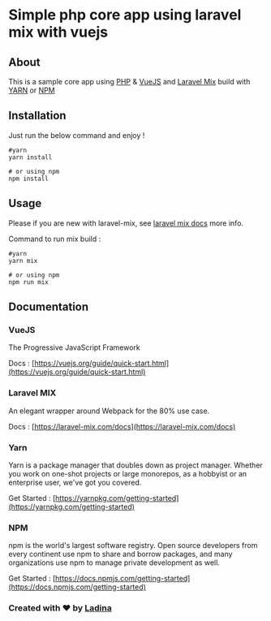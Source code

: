 # Simple php core app using laravel mix with vuejs

## About

This is a sample core app using [PHP](php.net) & [VueJS](https://vuejs.org) and [Laravel Mix](https://laravel-mix.com) build with [YARN](https://yarnpkg.com) or [NPM](https://www.npmjs.com)

## Installation

Just run the below command and enjoy !

```
#yarn
yarn install

# or using npm
npm install
```

## Usage

Please if you are new with laravel-mix, see [laravel mix docs](https://laravel-mix.com/docs) more info.

Command to run mix build :

```
#yarn
yarn mix

# or using npm
npm run mix
```

## Documentation

### VueJS 

The Progressive JavaScript Framework

Docs : [https://vuejs.org/guide/quick-start.html](https://vuejs.org/guide/quick-start.html)

### Laravel MIX 

An elegant wrapper around Webpack for the 80% use case.

Docs : [https://laravel-mix.com/docs](https://laravel-mix.com/docs)

### Yarn 

Yarn is a package manager that doubles down as project manager. Whether you work on one-shot projects or large monorepos, as a hobbyist or an enterprise user, we've got you covered.

Get Started : [https://yarnpkg.com/getting-started](https://yarnpkg.com/getting-started) 

### NPM 

npm is the world's largest software registry. Open source developers from every continent use npm to share and borrow packages, and many organizations use npm to manage private development as well.

Get Started : [https://docs.npmjs.com/getting-started](https://docs.npmjs.com/getting-started) 
### Created with ❤ by [Ladina](https://ladinasedera.github.io)
